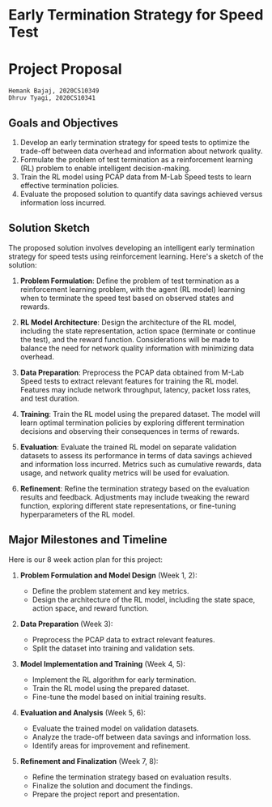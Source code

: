 # Early Termination Strategy for Speed Test
# Project Proposal

```
Hemank Bajaj, 2020CS10349
Dhruv Tyagi, 2020CS10341
```

## Goals and Objectives

1. Develop an early termination strategy for speed tests to optimize the trade-off between data overhead and information about network quality.
2. Formulate the problem of test termination as a reinforcement learning (RL) problem to enable intelligent decision-making.
3. Train the RL model using PCAP data from M-Lab Speed tests to learn effective termination policies.
4. Evaluate the proposed solution to quantify data savings achieved versus information loss incurred.


## Solution Sketch

The proposed solution involves developing an intelligent early termination strategy for speed tests using reinforcement learning. Here's a sketch of the solution:

1. **Problem Formulation**: Define the problem of test termination as a reinforcement learning problem, with the agent (RL model) learning when to terminate the speed test based on observed states and rewards.

2. **RL Model Architecture**: Design the architecture of the RL model, including the state representation, action space (terminate or continue the test), and the reward function. Considerations will be made to balance the need for network quality information with minimizing data overhead.

3. **Data Preparation**: Preprocess the PCAP data obtained from M-Lab Speed tests to extract relevant features for training the RL model. Features may include network throughput, latency, packet loss rates, and test duration.

4. **Training**: Train the RL model using the prepared dataset. The model will learn optimal termination policies by exploring different termination decisions and observing their consequences in terms of rewards.

5. **Evaluation**: Evaluate the trained RL model on separate validation datasets to assess its performance in terms of data savings achieved and information loss incurred. Metrics such as cumulative rewards, data usage, and network quality metrics will be used for evaluation.

6. **Refinement**: Refine the termination strategy based on the evaluation results and feedback. Adjustments may include tweaking the reward function, exploring different state representations, or fine-tuning hyperparameters of the RL model.

## Major Milestones and Timeline
Here is our 8 week action plan for this project:
1. **Problem Formulation and Model Design** (Week 1, 2):
   - Define the problem statement and key metrics.
   - Design the architecture of the RL model, including the state space, action space, and reward function.

2. **Data Preparation** (Week 3):
   - Preprocess the PCAP data to extract relevant features.
   - Split the dataset into training and validation sets.

3. **Model Implementation and Training** (Week 4, 5):
   - Implement the RL algorithm for early termination.
   - Train the RL model using the prepared dataset.
   - Fine-tune the model based on initial training results.

4. **Evaluation and Analysis** (Week 5, 6):
   - Evaluate the trained model on validation datasets.
   - Analyze the trade-off between data savings and information loss.
   - Identify areas for improvement and refinement.

5. **Refinement and Finalization** (Week 7, 8):
   - Refine the termination strategy based on evaluation results.
   - Finalize the solution and document the findings.
   - Prepare the project report and presentation.


